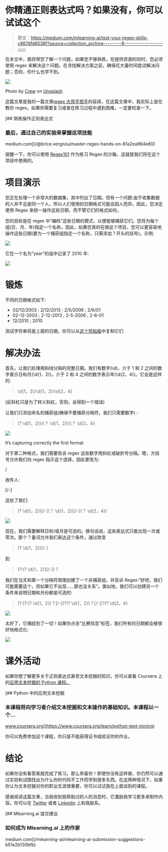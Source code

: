 # 你精通正则表达式吗？如果没有，你可以试试这个

> 原文：<https://medium.com/mlearning-ai/test-your-regex-skills-c867dfd6538f?source=collection_archive---------8----------------------->

在本文中，我将带您了解一个问题，如果您不够熟练，在提供资源的同时，您必须使用 regex 来解决这个问题。在寻找解决方案之前，确保花大量时间尝试解决问题；否则，你什么也学不到。

![](img/55a0eb40084d5a3d68a911b5f7d9d691.png)

Photo by [Crew](https://unsplash.com/@crew?utm_source=medium&utm_medium=referral) on [Unsplash](https://unsplash.com?utm_source=medium&utm_medium=referral)

这篇文章是我的一篇文章[regex 大师手把手](/@brice.vergnou/master-regex-hands-on-81a2ea964e80)的延续，在这篇文章中，我实际上是在教你 regex。如果你需要复习或者在练习过程中遇到困难，一定要检查一下。

[](/@brice.vergnou/master-regex-hands-on-81a2ea964e80) [## 熟练操作正则表达式

### 最后，通过自己的实验来掌握这项技能

medium.com](/@brice.vergnou/master-regex-hands-on-81a2ea964e80) 

提醒一下，你可以使用 [Regex101](https://regex101.com/) 作为练习 Regex 的沙箱，这就是我们将在这个项目中使用的。

# 项目演示

您正在处理一个非常大的数据集，其中列出了日期。但有一个问题:由于收集数据的人并不总是同一个人，所以人们使用的日期格式可能会因人而异。因此，您决定使用 Regex 来统一操作这些日期，而不管它们的格式如何。

您的目标是在 regex 中“编码”这些日期的模式，以便能够捕获它们。您将为每个组(日、月、年)指定一个名称，因此，如果您真的在做这个项目，您可以更容易地操作这些日期(要为一个捕获组指定一个名称，只需添加？<name>开头的括号)。示例:</name>

![](img/bffb0d4fb1413e9ff4eaec6646b3bdae.png)

它在一个名为“year”的组中记录了 2010 年:

![](img/d32f9e1e8966c152738dc2b9b25f7961.png)

# 锻炼

不同的日期格式如下:

*   02/12/2003 ; 2/12/2013 ; 2/5/2006 ; 2/6/01
*   02-12-2003 ; 2-12-2013 ; 2-5-2006 ; 2-6-01
*   12/2010 ; 2010

测试字符串将是上面的日期。你可以从[这个剪贴板](https://pastebin.com/raw/vkS6pL8i)中复制它们

# 解决办法

首先，让我们处理用斜线分隔的完整日期。我们有数字(\d)，介于 1 和 2 之间的数字表示日和月(\d{1，2})，介于 2 和 4 之间的数字表示年(\d{2，4})。它会是这样的:

> \d{1，2}\/\d{1，2}\/\d{2，4}

(反斜杠只是为了转义斜杠，否则，会得到一个错误)

让我们只添加命名的捕获组(确保不要捕获分隔符，我们只需要数字) :

> (? <day>\d{1，2})\/(？ <month>\d{1，2})\/(？ <year>\d{2，4}</year></month></day>

![](img/dd4e88cf5e2d232bb07661c213aa25bd.png)

It’s capturing correctly the first format

对于第二种格式，我们需要告诉 regex 这些数字用斜杠或破折号分隔。嗯，方括号允许我们向 regex 指示这个选择，因此更改为:

\/

收件人:

[\/-]

这给了我们:

> (? <day>\d{1，2})[\/-](？ <month>\d{1，2})[\/-](？ <year>\d{2，4})</year></month></day>

![](img/a049593b209f2fb421b47c398ea68aa7.png)

现在，我们需要解释日和/或月是可选的。换句话说，这些表达式只能出现一次或零次。那个？量词允许我们表达这个条件。通过改变

> (? <day>\d{1，2})[\/-]</day>

到

> (?:(? <day>\d{1，2})[\/-])？</day>

我们在当天和第一个分隔符周围创建了一个非捕获组，并告诉 Regex:“好吧，我们可能需要这个，但如果它不出现……那也没关系”。类似地，我们可以创建另一个条件来说明日期和月份都是可选的:

> (?:(?:(? <day>\d{1，2})？[\/-])?(? <month>\d{1，2})？[\/-])?(? <year>\d{2，4}</year></month></day>

![](img/2f9f23b74518efb9381e5caf8c7fa668.png)

太好了，它捕捉到了一切！如果你点击“比赛信息”标签，我们所有的日期都会被很好地格式化:

![](img/10d9bdf0f168896bcb438f31c03309ef.png)

# 课外活动

如果你想了解更多关于正则表达式甚至文本挖掘的知识，你可以查看 Coursera 上的[应用文本挖掘的 Python 课程。](https://www.coursera.org/learn/python-text-mining)

[](https://www.coursera.org/learn/python-text-mining) [## Python 中的应用文本挖掘

### 本课程将向学习者介绍文本挖掘和文本操作的基础知识。本课程以一个…

www.coursera.org](https://www.coursera.org/learn/python-text-mining) 

你可以免费参加这个课程，你只是不能获得证书或验证你的作业。

# 结论

如果你没有看答案就完成了练习，那么恭喜你！即使你没有这样做，你仍然可以通过实验和试图找出为什么你的代码不工作而学到很多东西。在这两种情况下，如果你认为文本挖掘对你的职业生涯很重要，你可以试试我在上面谈到的课程。

感谢阅读这篇文章，当我收到我帮助过的人的消息时，它激励我学习更多来制作内容。你可以在 [Twitter](https://twitter.com/Brice__fr) 或者 [Linkedin](https://www.linkedin.com/in/brice-vergnou/) 上和我联系。

[](/mlearning-ai/mlearning-ai-submission-suggestions-b51e2b130bfb) [## Mlearning.ai 提交建议

### 如何成为 Mlearning.ai 上的作家

medium.com](/mlearning-ai/mlearning-ai-submission-suggestions-b51e2b130bfb)